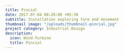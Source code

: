 ```yaml
---
title: Pincial
date: 2017-07-04 00:20:00 +05:30
subtitle: Installation exploring form and movement
thumbnail image: "/uploads/thumbnail-pincial.jpg"
project category: Industrial Design
description:
  icon: Wind-Turbine
  title: Pincial
---
```


